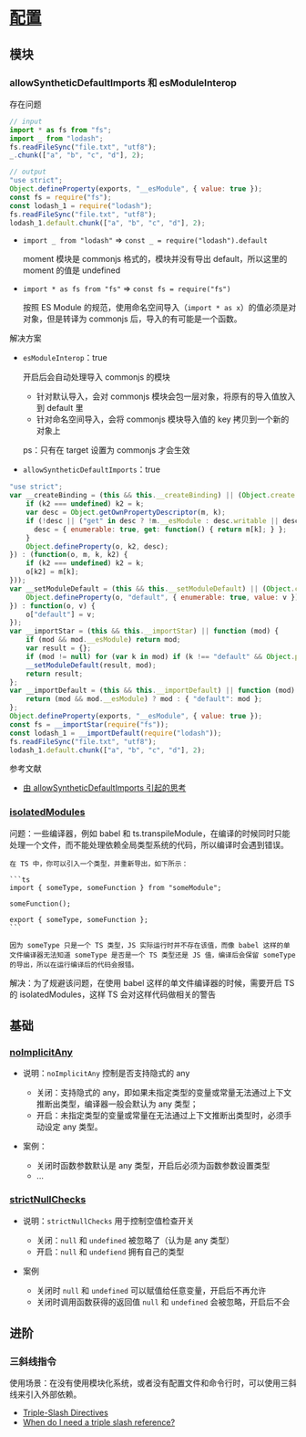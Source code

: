 # [配置](https://www.typescriptlang.org/tsconfig)

## 模块

### allowSyntheticDefaultImports 和 esModuleInterop

存在问题

```js
// input
import * as fs from "fs";
import _ from "lodash";
fs.readFileSync("file.txt", "utf8");
_.chunk(["a", "b", "c", "d"], 2);

// output
"use strict";
Object.defineProperty(exports, "__esModule", { value: true });
const fs = require("fs");
const lodash_1 = require("lodash");
fs.readFileSync("file.txt", "utf8");
lodash_1.default.chunk(["a", "b", "c", "d"], 2);
```

- `import _ from "lodash"` => `const _ = require("lodash").default`

    moment 模块是 commonjs 格式的，模块并没有导出 default，所以这里的 moment 的值是 undefined

- `import * as fs from "fs"` => `const fs = require("fs")`

    按照 ES Module 的规范，使用命名空间导入（`import * as x`）的值必须是对对象，但是转译为 commonjs 后，导入的有可能是一个函数。

解决方案

- `esModuleInterop`：true

    开启后会自动处理导入 commonjs 的模块
    
    - 针对默认导入，会对 commonjs 模块会包一层对象，将原有的导入值放入到 default 里
    - 针对命名空间导入，会将 commonjs 模块导入值的 key 拷贝到一个新的对象上

    ps：只有在 target 设置为 commonjs 才会生效

- `allowSyntheticDefaultImports`：true

```js
"use strict";
var __createBinding = (this && this.__createBinding) || (Object.create ? (function(o, m, k, k2) {
    if (k2 === undefined) k2 = k;
    var desc = Object.getOwnPropertyDescriptor(m, k);
    if (!desc || ("get" in desc ? !m.__esModule : desc.writable || desc.configurable)) {
      desc = { enumerable: true, get: function() { return m[k]; } };
    }
    Object.defineProperty(o, k2, desc);
}) : (function(o, m, k, k2) {
    if (k2 === undefined) k2 = k;
    o[k2] = m[k];
}));
var __setModuleDefault = (this && this.__setModuleDefault) || (Object.create ? (function(o, v) {
    Object.defineProperty(o, "default", { enumerable: true, value: v });
}) : function(o, v) {
    o["default"] = v;
});
var __importStar = (this && this.__importStar) || function (mod) {
    if (mod && mod.__esModule) return mod;
    var result = {};
    if (mod != null) for (var k in mod) if (k !== "default" && Object.prototype.hasOwnProperty.call(mod, k)) __createBinding(result, mod, k);
    __setModuleDefault(result, mod);
    return result;
};
var __importDefault = (this && this.__importDefault) || function (mod) {
    return (mod && mod.__esModule) ? mod : { "default": mod };
};
Object.defineProperty(exports, "__esModule", { value: true });
const fs = __importStar(require("fs"));
const lodash_1 = __importDefault(require("lodash"));
fs.readFileSync("file.txt", "utf8");
lodash_1.default.chunk(["a", "b", "c", "d"], 2);
```

参考文献

- [由 allowSyntheticDefaultImports 引起的思考](https://blog.leodots.me/post/40-think-about-allowSyntheticDefaultImports.html)

### [isolatedModules](https://www.typescriptlang.org/tsconfig#isolatedModules)

问题：一些编译器，例如 babel 和 ts.transpileModule，在编译的时候同时只能处理一个文件，而不能处理依赖全局类型系统的代码，所以编译时会遇到错误。

    在 TS 中，你可以引入一个类型，并重新导出，如下所示：

    ```ts
    import { someType, someFunction } from "someModule";

    someFunction();
 
    export { someType, someFunction };
    ```

    因为 someType 只是一个 TS 类型，JS 实际运行时并不存在该值，而像 babel 这样的单文件编译器无法知道 someType 是否是一个 TS 类型还是 JS 值，编译后会保留 someType 的导出，所以在运行编译后的代码会报错。

解决：为了规避该问题，在使用 babel 这样的单文件编译器的时候，需要开启 TS 的 isolatedModules，这样 TS 会对这样代码做相关的警告

## 基础

### [noImplicitAny](https://www.typescriptlang.org/tsconfig#noImplicitAny)

- 说明：`noImplicitAny` 控制是否支持隐式的 any

    - 关闭：支持隐式的 any，即如果未指定类型的变量或常量无法通过上下文推断出类型，编译器一般会默认为 any 类型；
    - 开启：未指定类型的变量或常量在无法通过上下文推断出类型时，必须手动设定 any 类型。

- 案例：

    - 关闭时函数参数默认是 any 类型，开启后必须为函数参数设置类型
    - ...

### [strictNullChecks](https://www.typescriptlang.org/tsconfig#strictNullChecks)

- 说明：`strictNullChecks` 用于控制空值检查开关

    - 关闭：`null` 和 `undefined` 被忽略了（认为是 any 类型）
    - 开启：`null` 和 `undefiend` 拥有自己的类型

- 案例

    - 关闭时 `null` 和 `undefined` 可以赋值给任意变量，开启后不再允许
    - 关闭时调用函数获得的返回值 `null` 和 `undefined` 会被忽略，开启后不会

## 进阶

### 三斜线指令

使用场景：在没有使用模块化系统，或者没有配置文件和命令行时，可以使用三斜线来引入外部依赖。

- [Triple-Slash Directives](https://www.typescriptlang.org/docs/handbook/triple-slash-directives.html)
- [When do I need a triple slash reference?](https://stackoverflow.com/questions/22684802/when-do-i-need-a-triple-slash-reference)
